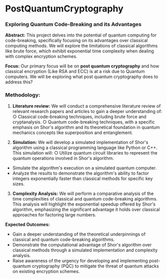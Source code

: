 # PostQuantumCryptography
### Exploring Quantum Code-Breaking and its Advantages
__Abstract:__ This project delves into the potential of quantum computing for code-breaking,
specifically focusing on its advantages over classical computing methods. We will explore
the limitations of classical algorithms like brute force, which exhibit exponential time
complexity when dealing with complex encryption schemes.

__Focus:__ Our primary focus will be on __post quantum cryptography__ and how classical encryption (Like RSA and ECC) is at a risk due to Quantum computers. We will be exploring what post quantum cryptography does to address this?

### Methodology:
1. __Literature review:__ We will conduct a comprehensive literature review of relevant
research papers and articles to gain a deeper understanding of:
○ Classical code-breaking techniques, including brute force and cryptanalysis.
○ Quantum code-breaking techniques, with a specific emphasis on Shor's
algorithm and its theoretical foundation in quantum mechanics concepts like
superposition and entanglement.

2. __Simulation:__ We will develop a simulated implementation of Shor's algorithm
using a classical programming language like Python or C++. This simulation will:
○ Utilize quantum circuit libraries to represent the quantum operations
involved in Shor's algorithm.
* Simulate the algorithm's execution on a simulated quantum computer.
* Analyze the results to demonstrate the algorithm's ability to factor integers
exponentially faster than classical methods for specific key sizes.

3. __Complexity Analysis:__ We will perform a comparative analysis of the time
complexities of classical and quantum code-breaking algorithms. This analysis will
highlight the exponential speedup offered by Shor's algorithm, emphasizing the
significant advantage it holds over classical approaches for factoring large numbers.

__Expected Outcomes:__
* Gain a deeper understanding of the theoretical underpinnings of classical and
quantum code-breaking algorithms.
* Demonstrate the computational advantage of Shor's algorithm over classical
methods through a simulated implementation and complexity analysis.
* Raise awareness of the urgency for developing and implementing post-quantum
cryptography (PQC) to mitigate the threat of quantum attacks on existing encryption
schemes.
